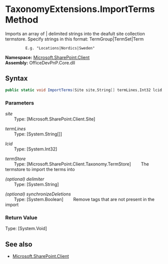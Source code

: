 # TaxonomyExtensions.ImportTerms Method  
Imports an array of | delimited strings into the deafult site collection termstore. Specify strings in this format:
             TermGroup|TermSet|Term
             
             E.g. "Locations|Nordics|Sweden"  

**Namespace:** [Microsoft.SharePoint.Client](Microsoft.SharePoint.Client.md)  
**Assembly:** OfficeDevPnP.Core.dll  
## Syntax
```C#
public static void ImportTerms(Site site,String[] termLines,Int32 lcid,TermStore termStore,String delimiter,Boolean synchronizeDeletions)
```
### Parameters
*site*  
&emsp;&emsp;Type: [Microsoft.SharePoint.Client.Site] 
&emsp;&emsp;  
  
*termLines*  
&emsp;&emsp;Type: [System.String[]] 
&emsp;&emsp;  
  
*lcid*  
&emsp;&emsp;Type: [System.Int32] 
&emsp;&emsp;  
  
*termStore*  
&emsp;&emsp;Type: [Microsoft.SharePoint.Client.Taxonomy.TermStore] 
&emsp;&emsp;The termstore to import the terms into  
  
*(optional) delimiter*  
&emsp;&emsp;Type: [System.String] 
&emsp;&emsp;  
  
*(optional) synchronizeDeletions*  
&emsp;&emsp;Type: [System.Boolean] 
&emsp;&emsp;Remove tags that are not present in the import  
  
### Return Value
Type: [System.Void]  

## See also
- [Microsoft.SharePoint.Client](Microsoft.SharePoint.Client.md)
